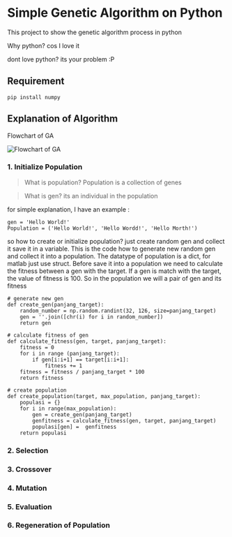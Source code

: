 # Simple Genetic Algorithm on Python
This project to show the genetic algorithm process in python

Why python? cos I love it

dont love python? its your problem :P

## Requirement
```
pip install numpy
```

## Explanation of Algorithm
Flowchart of GA

![Flowchart of GA](https://cdn-images-1.medium.com/max/1600/1*HP8JVxlJtOv14rGLJfXEzA.png)

### 1. Initialize Population
> What is population? Population is a collection of genes

> What is gen? its an individual in the population

for simple explanation, I have an example :
``` 
gen = 'Hello World!'
Population = ('Hello World!', 'Hello Wordd!', 'Hello Morth!')
```
so how to create or initialize population? just create random gen and collect it save it in a variable. This is the code how to generate new random gen and collect it into a population. The datatype of population is a dict, for matlab just use struct. Before save it into a population we need to calculate the fitness between a gen with the target. If a gen is match with the target, the value of fitness is 100. So in the population we will a pair of gen and its fitness
```
# generate new gen
def create_gen(panjang_target):
    random_number = np.random.randint(32, 126, size=panjang_target)
    gen = ''.join([chr(i) for i in random_number])
    return gen

# calculate fitness of gen
def calculate_fitness(gen, target, panjang_target):
    fitness = 0
    for i in range (panjang_target):
        if gen[i:i+1] == target[i:i+1]:
            fitness += 1
    fitness = fitness / panjang_target * 100
    return fitness

# create population
def create_population(target, max_population, panjang_target):
    populasi = {}
    for i in range(max_population):
        gen = create_gen(panjang_target)
        genfitness = calculate_fitness(gen, target, panjang_target)
        populasi[gen] =  genfitness
    return populasi
```

### 2. Selection

### 3. Crossover

### 4. Mutation

### 5. Evaluation

### 6. Regeneration of Population
